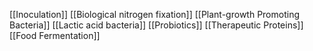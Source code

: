 [[Inoculation]]
[[Biological nitrogen fixation]]
[[Plant-growth Promoting Bacteria]]
[[Lactic acid bacteria]]
[[Probiotics]]
[[Therapeutic Proteins]]
[[Food Fermentation]]
